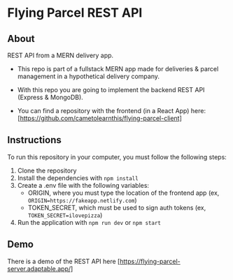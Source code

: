 # Flying Parcel REST API 

## About
REST API from a MERN delivery app.

- This repo is part of a fullstack MERN app made for deliveries & parcel management in a hypothetical delivery company.

- With this repo you are going to implement the backend REST API (Express & MongoDB).

- You can find a repository with the frontend (in a React App) here: [https://github.com/cametolearnthis/flying-parcel-client]

## Instructions

To run this repository in your computer, you must follow the following steps:

1. Clone the repository
2. Install the dependencies with `npm install`
3. Create a .env file with the following variables:
    - ORIGIN, where you must type the location of the frontend app (ex,
 `ORIGIN=https://fakeapp.netlify.com`)
    - TOKEN_SECRET, which must be used to sign auth tokens (ex, `TOKEN_SECRET=ilovepizza`)
4. Run the application with `npm run dev` or `npm start`

## Demo
There is a demo of the REST API here [https://flying-parcel-server.adaptable.app/]
